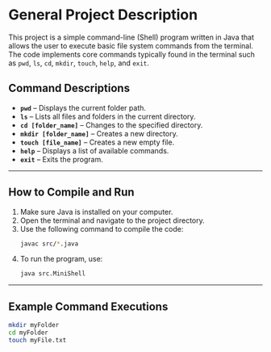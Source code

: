 # General Project Description

This project is a simple command-line (Shell) program written in Java that allows the user to execute basic file system commands from the terminal.  
The code implements core commands typically found in the terminal such as `pwd`, `ls`, `cd`, `mkdir`, `touch`, `help`, and `exit`.

## Command Descriptions

- **`pwd`** – Displays the current folder path.  
- **`ls`** – Lists all files and folders in the current directory.  
- **`cd [folder_name]`** – Changes to the specified directory.  
- **`mkdir [folder_name]`** – Creates a new directory.  
- **`touch [file_name]`** – Creates a new empty file.  
- **`help`** – Displays a list of available commands.  
- **`exit`** – Exits the program.

---

## How to Compile and Run

1. Make sure Java is installed on your computer.  
2. Open the terminal and navigate to the project directory.  
3. Use the following command to compile the code:  
   ```bash
   javac src/*.java
   ```
4. To run the program, use:  
   ```bash
   java src.MiniShell
   ```

---

## Example Command Executions

```bash
mkdir myFolder  
cd myFolder  
touch myFile.txt
```
